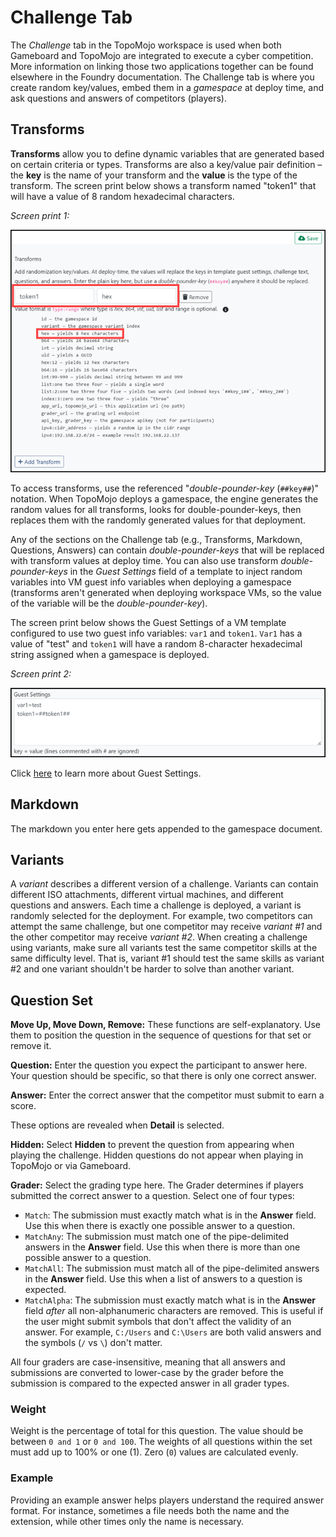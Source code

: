 # Challenge Tab

The *Challenge* tab in the TopoMojo workspace is used when both Gameboard and TopoMojo are integrated to execute a cyber competition. More information on linking those two applications together can be found elsewhere in the Foundry documentation. The Challenge tab is where you create random key/values, embed them in a *gamespace* at deploy time, and ask questions and answers of competitors (players).

## Transforms

**Transforms** allow you to define dynamic variables that are generated based on certain criteria or types. Transforms are also a key/value pair definition – the **key** is the name of your transform and the **value** is the type of the transform. The screen print below shows a transform named "token1" that will have a value of 8 random hexadecimal characters.

*Screen print 1:*

![transforms](img/transforms.png)

To access transforms, use the referenced "*double-pounder-key* (`##key##`)" notation. When TopoMojo deploys a gamespace, the engine generates the random values for all transforms, looks for double-pounder-keys, then replaces them with the randomly generated values for that deployment.

Any of the sections on the Challenge tab (e.g., Transforms, Markdown, Questions, Answers) can contain *double-pounder-keys* that will be replaced with transform values at deploy time. You can also use transform *double-pounder-keys* in the *Guest Settings* field of a template to inject random variables into VM guest info variables when deploying a gamespace (transforms aren't generated when deploying workspace VMs, so the value of the variable will be the *double-pounder-key*).

The screen print below shows the Guest Settings of a VM template configured to use two guest info variables: `var1` and `token1`. `Var1` has a value of "test" and `token1` will have a random 8-character hexadecimal string assigned when a gamespace is deployed.

*Screen print 2:*

![guest-settings](img/guest-settings.png)

Click [here](building-a-workspace.md/#template-field-definitions) to learn more about Guest Settings.

## Markdown

The markdown you enter here gets appended to the gamespace document.

## Variants

A *variant* describes a different version of a challenge. Variants can contain different ISO attachments, different virtual machines, and different questions and answers. Each time a challenge is deployed, a variant is randomly selected for the deployment. For example, two competitors can attempt the same challenge, but one competitor may receive *variant #1* and the other competitor may receive *variant #2*. When creating a challenge using variants, make sure all variants test the same competitor skills at the same difficulty level. That is, variant #1 should test the same skills as variant #2 and one variant shouldn't be harder to solve than another variant.

## Question Set

**Move Up, Move Down, Remove:** These functions are self-explanatory. Use them to position the question in the sequence of questions for that set or remove it.

**Question:** Enter the question you expect the participant to answer here. Your question should be specific, so that there is only one correct answer.

**Answer:** Enter the correct answer that the competitor must submit to earn a score.

These options are revealed when **Detail** is selected.

**Hidden:** Select **Hidden** to prevent the question from appearing when playing the challenge. Hidden questions do not appear when playing in TopoMojo or via Gameboard.

**Grader:** Select the grading type here. The Grader determines if players submitted the correct answer to a question. Select one of four types:

- `Match`: The submission must exactly match what is in the **Answer** field. Use this when there is exactly one possible answer to a question.
- `MatchAny`: The submission must match one of the pipe-delimited answers in the **Answer** field. Use this when there is more than one possible answer to a question.
- `MatchAll`: The submission must match all of the pipe-delimited answers in the **Answer** field. Use this when a list of answers to a question is expected.
- `MatchAlpha`: The submission must exactly match what is in the **Answer** field *after* all non-alphanumeric characters are removed. This is useful if the user might submit symbols that don't affect the validity of an answer. For example, `C:/Users` and `C:\Users` are both valid answers and the symbols (`/` vs `\`) don't matter.

All four graders are case-insensitive, meaning that all answers and submissions are converted to lower-case by the grader before the submission is compared to the expected answer in all grader types.

### Weight

Weight is the percentage of total for this question. The value should be between `0 and 1` or `0 and 100`. The weights of all questions within the set must add up to 100% or one (1). Zero (`0`) values are calculated evenly.

### Example

Providing an example answer helps players understand the required answer format. For instance, sometimes a file needs both the name and the extension, while other times only the name is necessary.
